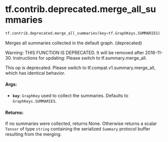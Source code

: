 <div itemscope itemtype="http://developers.google.com/ReferenceObject">
<meta itemprop="name" content="tf.contrib.deprecated.merge_all_summaries" />
<meta itemprop="path" content="Stable" />
</div>

# tf.contrib.deprecated.merge_all_summaries

``` python
tf.contrib.deprecated.merge_all_summaries(key=tf.GraphKeys.SUMMARIES)
```

Merges all summaries collected in the default graph. (deprecated)

Warning: THIS FUNCTION IS DEPRECATED. It will be removed after 2016-11-30.
Instructions for updating:
Please switch to tf.summary.merge_all.

This op is deprecated. Please switch to tf.compat.v1.summary.merge_all, which
has
identical behavior.

#### Args:

* <b>`key`</b>: `GraphKey` used to collect the summaries.  Defaults to
    `GraphKeys.SUMMARIES`.


#### Returns:

If no summaries were collected, returns None.  Otherwise returns a scalar
`Tensor` of type `string` containing the serialized `Summary` protocol
buffer resulting from the merging.